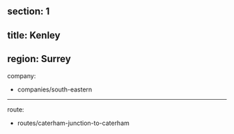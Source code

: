 section: 1
----
title: Kenley
----
region: Surrey
----
company:
- companies/south-eastern
----
route:
- routes/caterham-junction-to-caterham
